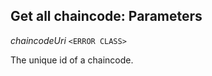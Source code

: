 

## Get all chaincode: Parameters  
  
<article>

*chaincodeUri* `<ERROR CLASS>` 

The unique id of a chaincode.

</article>

